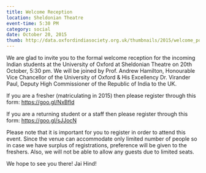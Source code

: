 ```yaml
---
title: Welcome Reception
location: Sheldonian Theatre
event-time: 5:30 PM
category: social
date: October 20, 2015
thumb: http://data.oxfordindiasociety.org.uk/thumbnails/2015/welcome_poster.png
---
```


We are glad to invite you to the formal welcome reception for the incoming Indian students at the University of Oxford at Sheldonian Theatre on 20th October, 5:30 pm. We will be joined by Prof. Andrew Hamilton, Honourable Vice Chancellor of the University of Oxford & His Excellency Dr. Virander Paul, Deputy High Commissioner of the Republic of India to the UK.

If you are a fresher (matriculating in 2015) then please register through this form: https://goo.gl/NxBfld

If you are a returning student or a staff then please register through this form: https://goo.gl/sJJocN

Please note that it is important for you to register in order to attend this event. Since the venue can accommodate only limited number of people so in case we have surplus of registrations, preference will be given to the freshers. Also, we will not be able to allow any guests due to limited seats. 

We hope to see you there! Jai Hind!
